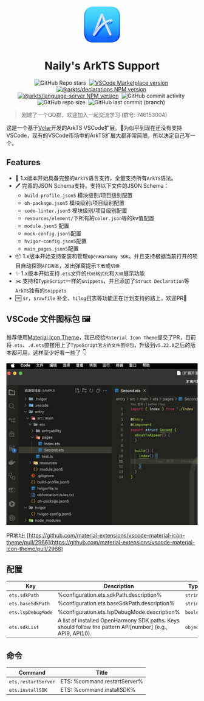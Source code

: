 <div align="center">

<img src="https://github.com/Groupguanfang/arkTS/blob/next-dev/packages/vscode/assets/icon.png?raw=true" width="100" />

# Naily's ArkTS Support

![GitHub Repo stars](https://img.shields.io/github/stars/groupguanfang/arkTS?style=flat)&nbsp;
[![VSCode Marketplace version](https://img.shields.io/visual-studio-marketplace/v/NailyZero.vscode-naily-ets?style=flat&label=vscode%20marketplace%20version)](https://marketplace.visualstudio.com/items?itemName=NailyZero.vscode-naily-ets)&nbsp;
[![@arkts/declarations NPM version](https://img.shields.io/npm/v/%40arkts%2Fdeclarations?logo=npm&logoColor=red&label=arkts%2Fdeclarations)](https://www.npmjs.com/package/@arkts/declarations)&nbsp;
[![@arkts/language-server NPM version](https://img.shields.io/npm/v/%40arkts%2Flanguage-server?logo=npm&logoColor=red&label=arkts%2Flanguage-server)](https://www.npmjs.com/package/@arkts/language-server)&nbsp;
![GitHub commit activity](https://img.shields.io/github/commit-activity/m/groupguanfang/arkTS)&nbsp;
![GitHub repo size](https://img.shields.io/github/repo-size/groupguanfang/arkTS)&nbsp;
![GitHub last commit (branch)](https://img.shields.io/github/last-commit/groupguanfang/arkTS/main?label=Main%20Branch%20Last%20Commit)&nbsp;

</div>

> 刚建了一个QQ群，欢迎加入一起交流学习 (群号: 746153004)

这是一个基于[Volar](https://volarjs.dev)开发的ArkTS VSCode扩展。🌹为似乎到现在还没有支持VSCode，现有的VSCode市场中的ArkTS扩展大都非常简陋，所以决定自己写一个。

## Features

- 🌹 1.x版本开始具备完整的`ArkTS`语言支持，全量支持所有`ArkTS`语法。
- 🖊️ 完善的JSON Schema支持。支持以下文件的JSON Schema：
  - `build-profile.json5` 模块级别/项目级别配置
  - `oh-package.json5` 模块级别/项目级别配置
  - `code-linter.json5` 模块级别/项目级别配置
  - `resources/element/`下所有的`color.json`等的kv值配置
  - `module.json5` 配置
  - `mock-config.json5`配置
  - `hvigor-config.json5`配置
  - `main_pages.json5`配置
- 📦 1.x版本开始支持安装和管理`OpenHarmony SDK`，并且支持根据当前打开的项目自动探测`API版本`，发出弹窗提示`下载`或`切换`
- ✨ 1.x版本开始支持`.ets`文件的`代码格式化`和`大纲`展示功能
- ✂️ 支持和`TypeScript`一样的`snippets`，并且添加了`Struct Declaration`等`ArkTS`独有的`Snippets`
- 🆓 `$r`，`$rawfile` 补全、`hilog`日志等功能正在计划支持的路上，欢迎PR👀

## VSCode 文件图标包 🖼️

推荐使用[Material Icon Theme](https://marketplace.visualstudio.com/items?itemName=PKief.material-icon-theme)，我已经给`Material Icon Theme`提交了PR，目前将`.ets`、`.d.ets`直接用上了`TypeScript官方的文件图标包`，升级到`v5.22.0`之后的版本都可用，这样至少好看一些了 👇

![Material icon theme](./screenshots/icon-theme.png)

PR地址: [https://github.com/material-extensions/vscode-material-icon-theme/pull/2966](https://github.com/material-extensions/vscode-material-icon-theme/pull/2966)

## 配置

<!-- configs -->

| Key                | Description                                                                                                | Type      | Default                       |
| ------------------ | ---------------------------------------------------------------------------------------------------------- | --------- | ----------------------------- |
| `ets.sdkPath`      | %configuration.ets.sdkPath.description%                                                                    | `string`  | `""`                          |
| `ets.baseSdkPath`  | %configuration.ets.baseSdkPath.description%                                                                | `string`  | `"${os.homedir}/OpenHarmony"` |
| `ets.lspDebugMode` | %configuration.ets.lspDebugMode.description%                                                               | `boolean` | `false`                       |
| `ets.sdkList`      | A list of installed OpenHarmony SDK paths. Keys should follow the pattern API[number] (e.g., API9, API10). | `object`  | `{}`                          |

<!-- configs -->

## 命令

<!-- commands -->

| Command             | Title                        |
| ------------------- | ---------------------------- |
| `ets.restartServer` | ETS: %command.restartServer% |
| `ets.installSDK`    | ETS: %command.installSDK%    |

<!-- commands -->
